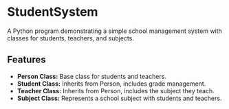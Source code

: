 # StudentSystem

A Python program demonstrating a simple school management system with classes for students, teachers, and subjects.

## Features

- **Person Class:** Base class for students and teachers.
- **Student Class:** Inherits from Person, includes grade management.
- **Teacher Class:** Inherits from Person, includes the subject they teach.
- **Subject Class:** Represents a school subject with students and teachers.
